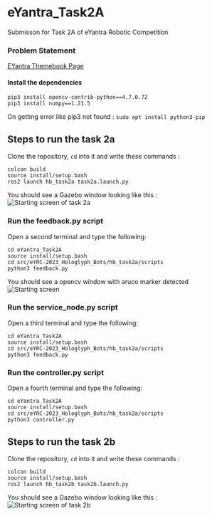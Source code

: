 # eYantra_Task2A
Submisson for Task 2A of eYantra Robotic Competition

### Problem Statement
[EYantra Themebook Page](https://portal.e-yantra.org/themeBook/hb/Task_2/task_2a_prob_statement.html)

#### Install the dependencies
```
pip3 install opencv-contrib-python==4.7.0.72
pip3 install numpy==1.21.5
```
On getting error like pip3 not found : 
```sudo apt install python3-pip```

## Steps to run the task 2a
Clone the repository, `cd` into it and write these commands :
```
colcon build
source install/setup.bash
ros2 launch hb_task2a task2a.launch.py
```
You should see a Gazebo window looking like this :
![Starting screen of task 2a](img/gazebo.png)

### Run the feedback.py script
Open a second terminal and type the following: 
```
cd eYantra_Task2A
source install/setup.bash
cd src/eYRC-2023_Hologlyph_Bots/hb_task2a/scripts
python3 feedback.py
```
You should see a opencv window with aruco marker detected
![Starting screen](img/aruco.png)

### Run the service_node.py script
Open a third terminal and type the following:
```
cd eYantra_Task2A
source install/setup.bash
cd src/eYRC-2023_Hologlyph_Bots/hb_task2a/scripts
python3 feedback.py
```

### Run the controller.py script
Open a fourth terminal and type the following:
```
cd eYantra_Task2A
source install/setup.bash
cd src/eYRC-2023_Hologlyph_Bots/hb_task2a/scripts
python3 controller.py
```


## Steps to run the task 2b
Clone the repository, `cd` into it and write these commands :
```
colcon build
source install/setup.bash
ros2 launch hb_task2b task2b.launch.py
```
You should see a Gazebo window looking like this :
![Starting screen of task 2b](img/task2b_launch.png)